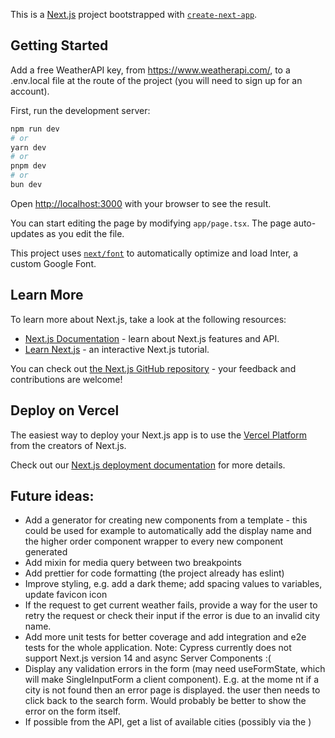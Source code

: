 This is a [Next.js](https://nextjs.org/) project bootstrapped with [`create-next-app`](https://github.com/vercel/next.js/tree/canary/packages/create-next-app).

## Getting Started

Add a free WeatherAPI key, from https://www.weatherapi.com/, to a .env.local file at the route of the project (you will need to sign up for an account).

First, run the development server:

```bash
npm run dev
# or
yarn dev
# or
pnpm dev
# or
bun dev
```

Open [http://localhost:3000](http://localhost:3000) with your browser to see the result.

You can start editing the page by modifying `app/page.tsx`. The page auto-updates as you edit the file.

This project uses [`next/font`](https://nextjs.org/docs/basic-features/font-optimization) to automatically optimize and load Inter, a custom Google Font.

## Learn More

To learn more about Next.js, take a look at the following resources:

- [Next.js Documentation](https://nextjs.org/docs) - learn about Next.js features and API.
- [Learn Next.js](https://nextjs.org/learn) - an interactive Next.js tutorial.

You can check out [the Next.js GitHub repository](https://github.com/vercel/next.js/) - your feedback and contributions are welcome!

## Deploy on Vercel

The easiest way to deploy your Next.js app is to use the [Vercel Platform](https://vercel.com/new?utm_medium=default-template&filter=next.js&utm_source=create-next-app&utm_campaign=create-next-app-readme) from the creators of Next.js.

Check out our [Next.js deployment documentation](https://nextjs.org/docs/deployment) for more details.


## Future ideas:
* Add a generator for creating new components from a template - this could be used for example to automatically add the display name and the higher order component wrapper to every new component generated
* Add mixin for media query between two breakpoints
* Add prettier for code formatting (the project already has eslint)
* Improve styling, e.g. add a dark theme; add spacing values to variables, update favicon icon
* If the request to get current weather fails, provide a way for the user to retry the request or check their input if the error is due to an invalid city name.
* Add more unit tests for better coverage and add integration and e2e tests for the whole application. Note: Cypress currently does not support Next.js version 14 and async Server Components :( 
* Display any validation errors in the form (may need useFormState, which will make SingleInputForm a client component). E.g. at the mome nt if a city is not found then an error page is displayed. the user then needs to click back to the search form. Would probably be better to show the error on the form itself.
* If possible from the API, get a list of available cities (possibly via the )


